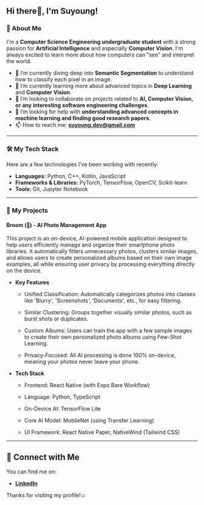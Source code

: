 ## Hi there👋, I'm Suyoung!

### 🚀 About Me
I'm a **Computer Science Engineering undergraduate student** with a strong passion for **Artificial Intelligence** and especially **Computer Vision**. I'm always excited to learn more about how computers can "see" and interpret the world.

- 🔭 I’m currently diving deep into **Semantic Segmentation** to understand how to classify each pixel in an image.
- 🌱 I’m currently learning more about advanced topics in **Deep Learning** and **Computer Vision**.
- 👯 I’m looking to collaborate on projects related to **AI, Computer Vision, or any interesting software engineering challenges**.
- 🤔 I’m looking for help with **understanding advanced concepts in machine learning and finding good research papers**.
- 📫 How to reach me: **suyoung.dev@gmail.com**

---

### 🛠️ My Tech Stack
Here are a few technologies I've been working with recently:

- **Languages:** Python, C++, Kotlin, JavaScript
- **Frameworks & Libraries:** PyTorch, TensorFlow, OpenCV, Scikit-learn
- **Tools:** Git, Jupyter Notebook

---

### 🏢 My Projects

#### **Broom (🧹) - AI Photo Management App**

This project is an on-device, AI-powered mobile application designed to help users efficiently manage and organize their smartphone photo libraries. It automatically filters unnecessary photos, clusters similar images, and allows users to create personalized albums based on their own image examples, all while ensuring user privacy by processing everything directly on the device.

- **Key Features**

  - Unified Classification: Automatically categorizes photos into classes like 'Blurry', 'Screenshots', 'Documents', etc., for easy filtering.

  - Similar Clustering: Groups together visually similar photos, such as burst shots or duplicates.

  - Custom Albums: Users can train the app with a few sample images to create their own personalized photo albums using Few-Shot Learning.

  - Privacy-Focused: All AI processing is done 100% on-device, meaning your photos never leave your phone.

- **Tech Stack**
  - Frontend: React Native (with Expo Bare Workflow)

  - Language: Python, TypeScript

  - On-Device AI: TensorFlow Lite

  - Core AI Model: MobileNet (using Transfer Learning)

  - UI Framework: React Native Paper, NativeWind (Tailwind CSS)

---

## 🤝 Connect with Me
You can find me on:

- **[LinkedIn](https://www.linkedin.com/in/suyoung-cho/)**

Thanks for visiting my profile!☺️
